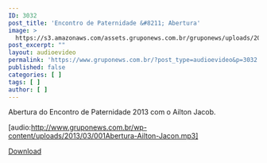 ```yaml
---
ID: 3032
post_title: 'Encontro de Paternidade &#8211; Abertura'
image: >
  https://s3.amazonaws.com/assets.gruponews.com.br/gruponews/uploads/2013/03/ailton-1280x483.jpg
post_excerpt: ""
layout: audioevideo
permalink: 'https://www.gruponews.com.br/?post_type=audioevideo&p=3032'
published: false
categories: [ ]
tags: [ ]
author: [ ]
---
```

Abertura do Encontro de Paternidade 2013 com o Ailton Jacob.

[audio:http://www.gruponews.com.br/wp-content/uploads/2013/03/001Abertura-Ailton-Jacon.mp3]

<a href="http://www.gruponews.com.br/wp-content/uploads/2013/03/001Abertura-Ailton-Jacon.mp3">Download</a>
